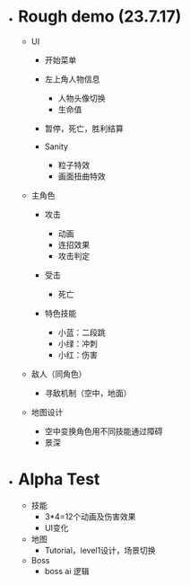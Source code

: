 - # Rough demo (23.7.17)

  - UI
    - 开始菜单
    - 左上角人物信息
      - 人物头像切换
      - 生命值

    - 暂停，死亡，胜利结算
    - Sanity
      - 粒子特效
      - 画面扭曲特效

  - 主角色
    - 攻击
      - 动画
      - 连招效果
      - 攻击判定

    - 受击
      - 死亡

    - 特色技能
      - 小蓝：二段跳
      - 小绿：冲刺
      - 小红：伤害

  - 敌人（同角色）
    - 寻敌机制（空中，地面）

  - 地图设计
    - 空中变换角色用不同技能通过障碍
    - 景深

- # Alpha Test

  - 技能
    - 3*4=12个动画及伤害效果
    - UI变化
  - 地图
    - Tutorial，level1设计，场景切换
  - Boss
    - boss ai 逻辑

  

  